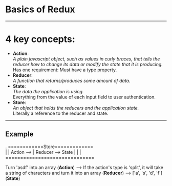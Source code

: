 # Basics of Redux
---

# 4 key concepts:

- **Action**:   
   *A plain javascript object, such as values in curly braces, that tells the reducer how to change its data or modify the state that it is producing.*   
   Has one requirement: Must have a type property.
- **Reducer**:   
   *A function that returns/produces some amount of data.* 
- **State**:   
   *The data the application is using.*   
   Everything from the value of each input field to user authentication.
- **Store**:   
   *An object that holds the reducers and the application state.*   
   Literally a reference to the reducer and state.
---

## Example
.          ============Store=============        
           |                            |
Action --> | Reducer    -->      State  |
           |                            |
           ==============================

Turn 'asdf' into an array (**Action**)  -->  If the action's type is 'split', it will take a string of characters and turn it into an array (**Reducer**) --> ['a', 's', 'd', 'f'] (**State**)